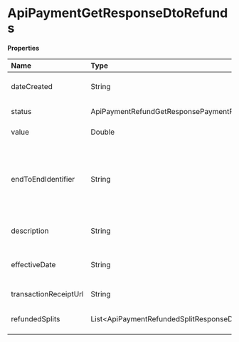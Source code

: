 # ApiPaymentGetResponseDtoRefunds

**Properties**

| Name                  | Type                                           | Required | Description                                                             |
| :-------------------- | :--------------------------------------------- | :------- | :---------------------------------------------------------------------- |
| dateCreated           | String                                         | ❌       | Refund creation date                                                    |
| status                | ApiPaymentRefundGetResponsePaymentRefundStatus | ❌       | Refund status                                                           |
| value                 | Double                                         | ❌       | Refund value                                                            |
| endToEndIdentifier    | String                                         | ❌       | (Pix only) Unique identifier of the Pix transaction at the Central Bank |
| description           | String                                         | ❌       | Description of the refund                                               |
| effectiveDate         | String                                         | ❌       | (Pix only) Refund effective date                                        |
| transactionReceiptUrl | String                                         | ❌       | Transaction receipt link                                                |
| refundedSplits        | List\<ApiPaymentRefundedSplitResponseDto\>     | ❌       | Refunded Splits, if any                                                 |

<!-- This file was generated by liblab | https://liblab.com/ -->

